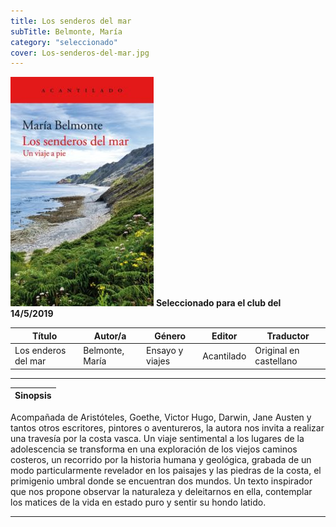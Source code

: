 ```yaml
---
title: Los senderos del mar
subTitle: Belmonte, María
category: "seleccionado"
cover: Los-senderos-del-mar.jpg
---
```

!["Imagen no encontrada"](Los-senderos-del-mar.jpg)
**__Seleccionado para el club del 14/5/2019__**

Título | Autor/a | Género | Editor | Traductor |
------ | ------- | ------ | ------ | --------- |
Los enderos del mar | Belmonte, María | Ensayo y viajes | Acantilado | Original en castellano|
***
|Sinopsis|
|--------|
Acompañada de Aristóteles, Goethe, Victor Hugo, Darwin, Jane Austen y tantos otros escritores, pintores o aventureros, la autora nos invita a realizar una travesía por la costa vasca. Un viaje sentimental a los lugares de la adolescencia se transforma en una exploración de los viejos caminos costeros, un recorrido por la historia humana y geológica, grabada de un modo particularmente revelador en los paisajes y las piedras de la costa, el primigenio umbral donde se encuentran dos mundos. Un texto inspirador que nos propone observar la naturaleza y deleitarnos en ella, contemplar los matices de la vida en estado puro y sentir su hondo latido.
***